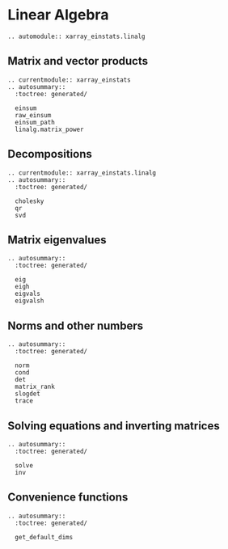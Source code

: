 # Linear Algebra

```{eval-rst}
.. automodule:: xarray_einstats.linalg
```

## Matrix and vector products
```{eval-rst}
.. currentmodule:: xarray_einstats
.. autosummary::
  :toctree: generated/

  einsum
  raw_einsum
  einsum_path
  linalg.matrix_power
```

## Decompositions
```{eval-rst}
.. currentmodule:: xarray_einstats.linalg
.. autosummary::
  :toctree: generated/

  cholesky
  qr
  svd
```

## Matrix eigenvalues
```{eval-rst}
.. autosummary::
  :toctree: generated/

  eig
  eigh
  eigvals
  eigvalsh
```

## Norms and other numbers
```{eval-rst}
.. autosummary::
  :toctree: generated/

  norm
  cond
  det
  matrix_rank
  slogdet
  trace
```

## Solving equations and inverting matrices
```{eval-rst}
.. autosummary::
  :toctree: generated/

  solve
  inv
```

## Convenience functions

```{eval-rst}
.. autosummary::
  :toctree: generated/

  get_default_dims
```
